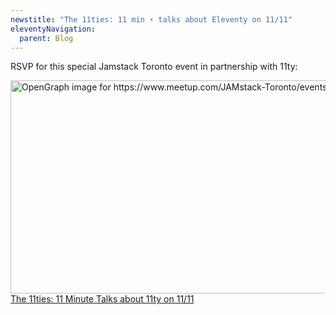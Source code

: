 ```yaml
---
newstitle: "The 11ties: 11 min ⚡️ talks about Eleventy on 11/11"
eleventyNavigation:
  parent: Blog
---
```

RSVP for this special Jamstack Toronto event in partnership with 11ty:

<a href="https://www.meetup.com/JAMstack-Toronto/events/281278073/" class="elv-externalexempt opengraph-card">
  <picture>
    <source type="image/webp" srcset="https://v1.opengraph.11ty.dev/https%3A%2F%2Fwww.meetup.com%2FJAMstack-Toronto%2Fevents%2F281278073%2F/small/webp/ 375w, https://v1.opengraph.11ty.dev/https%3A%2F%2Fwww.meetup.com%2FJAMstack-Toronto%2Fevents%2F281278073%2F/medium/webp/ 650w" sizes="100vw">
    <source type="image/jpeg" srcset="https://v1.opengraph.11ty.dev/https%3A%2F%2Fwww.meetup.com%2FJAMstack-Toronto%2Fevents%2F281278073%2F/small/jpeg/ 375w, https://v1.opengraph.11ty.dev/https%3A%2F%2Fwww.meetup.com%2FJAMstack-Toronto%2Fevents%2F281278073%2F/medium/jpeg/ 650w" sizes="100vw">
    <img alt="OpenGraph image for https://www.meetup.com/JAMstack-Toronto/events/281278073/" loading="lazy" decoding="async" src="https://v1.opengraph.11ty.dev/https%3A%2F%2Fwww.meetup.com%2FJAMstack-Toronto%2Fevents%2F281278073%2F/small/jpeg/" width="650" height="341">
  </picture>
  <span>The 11ties: 11 Minute Talks about 11ty on 11/11</span>
</a>